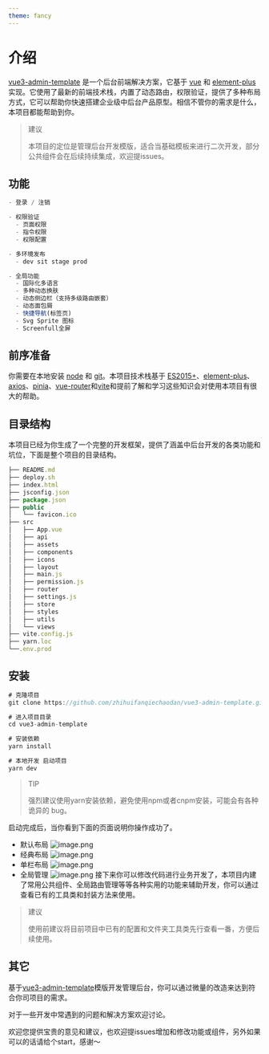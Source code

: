 ```yaml
---
theme: fancy
---
```

# 介绍

[vue3-admin-template](https://github.com/zhihuifanqiechaodan/vue3-admin-template.git) 是一个后台前端解决方案，它基于 [vue](https://github.com/vuejs/vue) 和 [element-plus](https://github.com/element-plus/element-plus.git)实现。它使用了最新的前端技术栈，内置了动态路由，权限验证，提供了多种布局方式，它可以帮助你快速搭建企业级中后台产品原型。相信不管你的需求是什么，本项目都能帮助到你。

> 建议
> 
> 本项目的定位是管理后台开发模版，适合当基础模板来进行二次开发，部分公共组件会在后续持续集成，欢迎提issues。


## 功能

```js
- 登录 / 注销

- 权限验证
  - 页面权限
  - 指令权限
  - 权限配置

- 多环境发布
  - dev sit stage prod

- 全局功能
  - 国际化多语言
  - 多种动态换肤
  - 动态侧边栏（支持多级路由嵌套）
  - 动态面包屑
  - 快捷导航(标签页)
  - Svg Sprite 图标
  - Screenfull全屏
```
## 前序准备
你需要在本地安装 [node](http://nodejs.org/) 和 [git](https://git-scm.com/)。本项目技术栈基于 [ES2015+](http://es6.ruanyifeng.com/)、[element-plus](https://github.com/element-plus/element-plus.git)、[axios](https://github.com/axios/axios.git[)、[pinia](https://github.com/vuejs/pinia.git)、[vue-router](https://github.com/vuejs/vue-router.git)和[vite](https://github.com/vitejs/vite.git)和提前了解和学习这些知识会对使用本项目有很大的帮助。

## 目录结构
本项目已经为你生成了一个完整的开发框架，提供了涵盖中后台开发的各类功能和坑位，下面是整个项目的目录结构。

```js
├── README.md
├── deploy.sh
├── index.html
├── jsconfig.json
├── package.json
├── public
│   └── favicon.ico
├── src
│   ├── App.vue
│   ├── api
│   ├── assets
│   ├── components
│   ├── icons
│   ├── layout
│   ├── main.js
│   ├── permission.js
│   ├── router
│   ├── settings.js
│   ├── store
│   ├── styles
│   ├── utils
│   └── views
├── vite.config.js
├── yarn.loc
└──.env.prod
```

## 安装

```js
# 克隆项目
git clone https://github.com/zhihuifanqiechaodan/vue3-admin-template.git

# 进入项目目录
cd vue3-admin-template

# 安装依赖
yarn install

# 本地开发 启动项目
yarn dev
```

> TIP
> 
> 强烈建议使用yarn安装依赖，避免使用npm或者cnpm安装，可能会有各种诡异的 bug。

启动完成后，当你看到下面的页面说明你操作成功了。

- 默认布局
![image.png](https://p6-juejin.byteimg.com/tos-cn-i-k3u1fbpfcp/f2ae304dca124ba4bb6c065c595fb194~tplv-k3u1fbpfcp-watermark.image?)
- 经典布局
![image.png](https://p9-juejin.byteimg.com/tos-cn-i-k3u1fbpfcp/4b8dce0a0ec1438eb2b5d458a3335aa9~tplv-k3u1fbpfcp-watermark.image?)
- 单栏布局
![image.png](https://p3-juejin.byteimg.com/tos-cn-i-k3u1fbpfcp/f434480d59874512a90213f5b7d091e2~tplv-k3u1fbpfcp-watermark.image?)
- 全局管理
![image.png](https://p9-juejin.byteimg.com/tos-cn-i-k3u1fbpfcp/850bc947654b4863b680519d6bb9b4f1~tplv-k3u1fbpfcp-watermark.image?)
接下来你可以修改代码进行业务开发了，本项目内建了常用公共组件、全局路由管理等等各种实用的功能来辅助开发，你可以通过查看已有的工具类和封装方法来使用。

> 建议
> 
> 使用前建议将目前项目中已有的配置和文件夹工具类先行查看一番，方便后续使用。

## 其它
基于[vue3-admin-template](https://github.com/zhihuifanqiechaodan/vue3-admin-template.git)模版开发管理后台，你可以通过微量的改造来达到符合你司项目的需求。

对于一些开发中常遇到的问题和解决方案欢迎讨论。

欢迎您提供宝贵的意见和建议，也欢迎提issues增加和修改功能或组件，另外如果可以的话请给个start，感谢～
